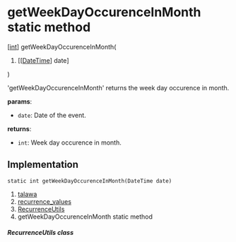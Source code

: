
<div>

# getWeekDayOccurenceInMonth static method

</div>


[[int](https://api.flutter.dev/flutter/dart-core/int-class.html)]
getWeekDayOccurenceInMonth(

1.  [[[DateTime](https://api.flutter.dev/flutter/dart-core/DateTime-class.md)]
    date]

)



\'getWeekDayOccurenceInMonth\' returns the week day occurence in month.

**params**:

-   `date`: Date of the event.

**returns**:

-   `int`: Week day occurence in month.



## Implementation

``` language-dart
static int getWeekDayOccurenceInMonth(DateTime date) 
```







1.  [talawa](../../index.md)
2.  [recurrence_values](../../constants_recurrence_values/)
3.  [RecurrenceUtils](../../constants_recurrence_values/RecurrenceUtils-class.md)
4.  getWeekDayOccurenceInMonth static method

##### RecurrenceUtils class







